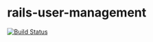 # rails-user-management

[![Build Status](https://travis-ci.com/NOLAnuffsaid/rails-user-management.svg?branch=master)](https://travis-ci.com/NOLAnuffsaid/rails-user-management)

